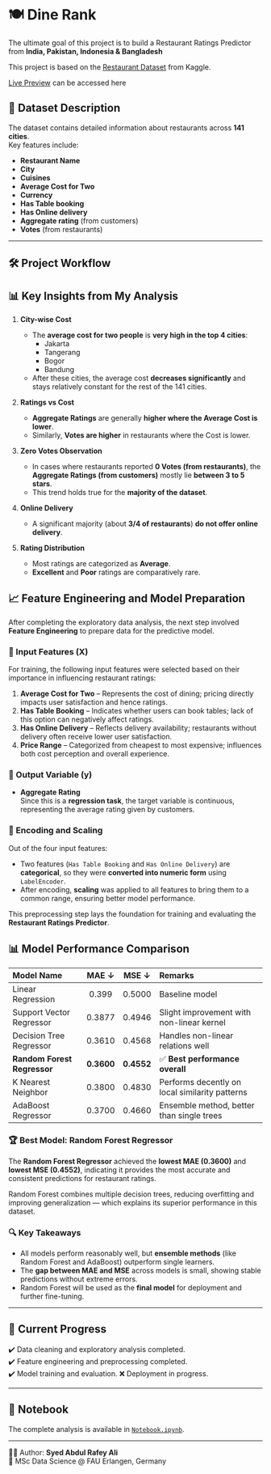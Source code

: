 # 🍽️ Dine Rank

The ultimate goal of this project is to build a Restaurant Ratings Predictor
from **India, Pakistan, Indonesia & Bangladesh**

This project is based on the [Restaurant Dataset](https://www.kaggle.com/datasets/mohdshahnawazaadil/restaurant-dataset) from Kaggle.

[Live Preview](https://rafeyshah-dine-rank-app-yi2dfg.streamlit.app/) can be accessed here

## 📂 Dataset Description
The dataset contains detailed information about restaurants across **141 cities**.  
Key features include:
- **Restaurant Name**  
- **City**  
- **Cuisines**  
- **Average Cost for Two**  
- **Currency**  
- **Has Table booking**  
- **Has Online delivery**  
- **Aggregate rating** (from customers)  
- **Votes** (from restaurants)

---

## 🛠️ Project Workflow

## 📊 Key Insights from My Analysis

1. **City-wise Cost**
   - The **average cost for two people** is **very high in the top 4 cities**:
     - Jakarta
     - Tangerang
     - Bogor
     - Bandung  
   - After these cities, the average cost **decreases significantly** and stays relatively constant for the rest of the 141 cities.

2. **Ratings vs Cost**
   - **Aggregate Ratings** are generally **higher where the Average Cost is lower**.  
   - Similarly, **Votes are higher** in restaurants where the Cost is lower.

3. **Zero Votes Observation**
   - In cases where restaurants reported **0 Votes (from restaurants)**, the **Aggregate Ratings (from customers)** mostly lie **between 3 to 5 stars**.  
   - This trend holds true for the **majority of the dataset**.

4. **Online Delivery**
   - A significant majority (about **3/4 of restaurants**) **do not offer online delivery**.

5. **Rating Distribution**
   - Most ratings are categorized as **Average**.  
   - **Excellent** and **Poor** ratings are comparatively rare.


## 📈 Feature Engineering and Model Preparation

After completing the exploratory data analysis, the next step involved **Feature Engineering** to prepare data for the predictive model.

### 🔹 Input Features (X)
For training, the following input features were selected based on their importance in influencing restaurant ratings:

1. **Average Cost for Two** – Represents the cost of dining; pricing directly impacts user satisfaction and hence ratings.  
2. **Has Table Booking** – Indicates whether users can book tables; lack of this option can negatively affect ratings.  
3. **Has Online Delivery** – Reflects delivery availability; restaurants without delivery often receive lower user satisfaction.  
4. **Price Range** – Categorized from cheapest to most expensive; influences both cost perception and overall experience.

### 🔹 Output Variable (y)
- **Aggregate Rating**  
  Since this is a **regression task**, the target variable is continuous, representing the average rating given by customers.

### 🔹 Encoding and Scaling
Out of the four input features:
- Two features (`Has Table Booking` and `Has Online Delivery`) are **categorical**, so they were **converted into numeric form** using `LabelEncoder`.  
- After encoding, **scaling** was applied to all features to bring them to a common range, ensuring better model performance.

This preprocessing step lays the foundation for training and evaluating the **Restaurant Ratings Predictor**.

## 📊 Model Performance Comparison

| Model Name | MAE ↓ | MSE ↓ | Remarks |
|:------------|:------:|:------:|:--------|
| Linear Regression | 0.399 | 0.5000 | Baseline model |
| Support Vector Regressor | 0.3877 | 0.4946 | Slight improvement with non-linear kernel |
| Decision Tree Regressor | 0.3610 | 0.4568 | Handles non-linear relations well |
| **Random Forest Regressor** | **0.3600** | **0.4552** | ✅ **Best performance overall** |
| K Nearest Neighbor | 0.3800 | 0.4830 | Performs decently on local similarity patterns |
| AdaBoost Regressor | 0.3700 | 0.4660 | Ensemble method, better than single trees |

### 🏆 Best Model: Random Forest Regressor

The **Random Forest Regressor** achieved the **lowest MAE (0.3600)** and **lowest MSE (0.4552)**, indicating it provides the most accurate and consistent predictions for restaurant ratings.  

Random Forest combines multiple decision trees, reducing overfitting and improving generalization — which explains its superior performance in this dataset.

### 🔍 Key Takeaways

- All models perform reasonably well, but **ensemble methods** (like Random Forest and AdaBoost) outperform single learners.  
- The **gap between MAE and MSE** across models is small, showing stable predictions without extreme errors.  
- Random Forest will be used as the **final model** for deployment and further fine-tuning.

---

## 📌 Current Progress
✔️ Data cleaning and exploratory analysis completed.  
✔️ Feature engineering and preprocessing completed.  
✔️ Model training and evaluation.
❌ Deployment in progress.

---

## 📒 Notebook
The complete analysis is available in [`Notebook.ipynb`](./Notebook.ipynb).

---
👨‍💻 Author: **Syed Abdul Rafey Ali**  
🎯 MSc Data Science @ FAU Erlangen, Germany  
